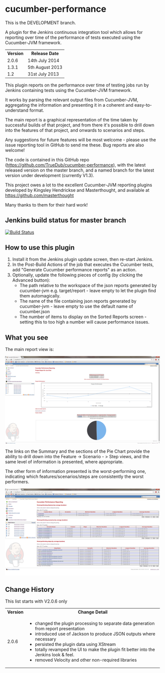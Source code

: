 cucumber-performance
====================

This is the DEVELOPMENT branch.

A plugin for the Jenkins continuous integration tool which allows for reporting over time of the performance of tests executed using the Cucumber-JVM framework.

<table>
<tr><th>Version</th><th>Release Date</th></tr>
<tr><td>2.0.6</td><td>14th July 2014</td></tr>
<tr><td>1.3.1</td><td>5th August 2013</td></tr>
<tr><td>1.2</td><td>31st July 2013</td></tr>
</table>

This plugin reports on the performance over time of testing jobs run by Jenkins containing tests using the Cucumber-JVM framework.

It works by parsing the relevant output files from Cucumber-JVM, aggregating the information and presenting it in a coherent and easy-to-understand format.

The main report is a graphical representation of the time taken by successful builds of that project, and from there it's possible to drill down into the features of that project, and onwards to scenarios and steps.

Any suggestions for future features will be most welcome - please use the issue reporting tool in GitHub to send me these. Bug reports are also welcome!

The code is contained in this GitHub repo (https://github.com/TrueDub/cucumber-performance), with the latest released version on the master branch, and a named branch for the latest version under development (currently V1.3). 

This project owes a lot to the excellent Cucumber-JVM reporting plugins developed by Kingsley Hendrickse and Masterthought, and available at https://github.com/masterthought

Many thanks to them for their hard work!

Jenkins build status for master branch
--------------------------------------

[![Build Status](https://buildhive.cloudbees.com/job/TrueDub/job/cucumber-performance/badge/icon)](https://buildhive.cloudbees.com/job/TrueDub/job/cucumber-performance/)

How to use this plugin
----------------------
<ol>
<li>Install it from the Jenkins plugin update screen, then re-start Jenkins.
<li>In the Post-Build Actions of the job that executes the Cucumber tests, add "Generate Cucumber performance reports" as an action.
<li>Optionally, update the following pieces of config (by clicking the Advanced button):
    <ul><li>The path relative to the workspace of the json reports generated by cucumber-jvm e.g. target/report - leave empty to let the plugin find them automagically.
    <li>The name of the file containing json reports generated by cucumber-jvm - leave empty to use the default name of cucumber.json
    <li>The number of items to display on the Sorted Reports screen - setting this to too high a number will cause performance issues.
    </ul>
</ol>

What you see
------------

The main report view is:

![Project View](/images/projectview.png)

The links on the Summary and the sections of the Pie Chart provide the ability to drill down into the Feature -> Scenario - > Step views, and the same level of information is presented, where appropriate.

The other form of information presented is the worst-performing one, indicating which features/scenarios/steps are consistently the worst performers.

![Project View](/images/sortedview.png)


Change History
--------------

This list starts with V2.0.6 only

<table>
<tr><th>Version</th><th>Change Detail</th></tr>
<tr><td>2.0.6</td><td>
<ul>
   <li>changed the plugin processing to separate data generation from report presentation
   <li>introduced use of Jackson to produce JSON outputs where necessary
   <li>persisted the plugin data using XStream
   <li>totally revamped the UI to make the plugin fit better into the Jenkins look & feel.
   <li>removed Velocity and other non-required libraries
</td></tr>
</table>

